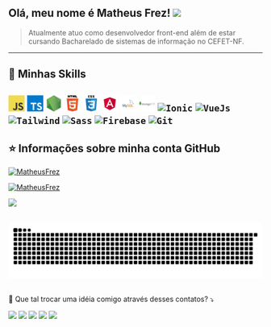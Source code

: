 <!-- De olho no meu código né danado? hahahah! -->

## Olá, meu nome é <strong>Matheus Frez!</strong> <img src="https://raw.githubusercontent.com/MartinHeinz/MartinHeinz/master/wave.gif" width="30px">

> Atualmente atuo como desenvolvedor front-end além de estar cursando Bacharelado de sistemas de informação no CEFET-NF.

----

## 🚀 Minhas Skills

<code><img height="32" src="https://raw.githubusercontent.com/github/explore/80688e429a7d4ef2fca1e82350fe8e3517d3494d/topics/javascript/javascript.png" alt="Javascript"/></code>
<code><img height="32" src="https://raw.githubusercontent.com/github/explore/80688e429a7d4ef2fca1e82350fe8e3517d3494d/topics/typescript/typescript.png" alt="Typescript"/></code>
<code><img height="32" src="https://raw.githubusercontent.com/github/explore/80688e429a7d4ef2fca1e82350fe8e3517d3494d/topics/nodejs/nodejs.png" alt="Nodejs"/></code>
<code><img height="32" src="https://raw.githubusercontent.com/github/explore/80688e429a7d4ef2fca1e82350fe8e3517d3494d/topics/html/html.png" alt="HTML5"/></code>
<code><img height="32" src="https://raw.githubusercontent.com/github/explore/80688e429a7d4ef2fca1e82350fe8e3517d3494d/topics/css/css.png" alt="CSS"/></code>
<code><img height="32" src="https://raw.githubusercontent.com/github/explore/80688e429a7d4ef2fca1e82350fe8e3517d3494d/topics/angular/angular.png" alt="Angular"/></code>
<code><img height="32" src="https://raw.githubusercontent.com/github/explore/80688e429a7d4ef2fca1e82350fe8e3517d3494d/topics/mysql/mysql.png" alt="MySQL"/></code>
<code><img height="32" src="https://raw.githubusercontent.com/github/explore/80688e429a7d4ef2fca1e82350fe8e3517d3494d/topics/mongodb/mongodb.png" alt="MongoDB"/></code>
<code><img height="32" src="https://ionicframework.com/img/meta/logo.png" alt="Ionic"/></code>
<code><img height="32" src="https://github.com/tomchen/stack-icons/blob/master/logos/vue.svg" alt="VueJs"/></code>
<code><img height="32" src="https://bourhaouta.gallerycdn.vsassets.io/extensions/bourhaouta/tailwindshades/0.0.5/1592520164095/Microsoft.VisualStudio.Services.Icons.Default" alt="Tailwind"/></code>
<code><img height="32" src="https://github.com/tomchen/stack-icons/blob/master/logos/sass.svg" alt="Sass"/></code>
<code><img height="32" src="https://www.gstatic.com/devrel-devsite/prod/v45f61267e22826169cf5d5f452882f7812c8cfb5f8b103a48c0d88727908b295/firebase/images/touchicon-180.png" alt="Firebase"/></code>
<code><img height="32" src="https://github.com/tomchen/stack-icons/blob/master/logos/git-icon.svg" alt="Git"/></code>
---

## ⭐ Informações sobre minha conta GitHub

[![MatheusFrez](https://github-readme-stats.vercel.app/api?username=MatheusFrez&theme=default)](https://github.com/MatheusFrez/)

[![MatheusFrez](https://github-readme-stats.vercel.app/api/top-langs/?username=MatheusFrez&hide=html&layout=compact&theme=default)](https://github.com/MatheusFrez/)

![](https://komarev.com/ghpvc/?username=MatheusFrez&color=blue&style=flat)

##
![Snake animation](https://github.com/MatheusFrez/MatheusFrez/blob/output/github-contribution-grid-snake.svg)
##

<p align="left">
  💌 Que tal trocar uma idéia comigo através desses contatos? ⤵️
</p>

<p align="left">
  <a href="mailto:matheusfrez.nf@gmail.com" alt="Gmail">
  <img src="https://img.shields.io/badge/-Gmail-FF0000?style=flat-square&labelColor=FF0000&logo=gmail&logoColor=white&link=matheusfrez.nf@gmail.com" /></a>

  <a href="https://www.linkedin.com/in/matheus-frez-62b3a0119" alt="Linkedin" target="_blank">
  <img src="https://img.shields.io/badge/-Linkedin-0e76a8?style=flat-square&logo=Linkedin&logoColor=white&link=https://www.linkedin.com/in/matheus-frez-62b3a0119" /></a>

  <a href="https://api.whatsapp.com/send?phone=5522998537291&text=Vamos%20trocar%20uma%20id%C3%A9ia" alt="WhatsApp" target="_blank">
  <img src="https://img.shields.io/badge/-WhatsApp-25d366?style=flat-square&labelColor=25d366&logo=whatsapp&logoColor=white&link=https://api.whatsapp.com/send?phone=5522998537291&text=Vamos%20trocar%20uma%20id%C3%A9ia"/></a>

  <a href="https://www.facebook.com/matheus.frez" alt="Facebook" target="_blank">
  <img src="https://img.shields.io/badge/-Facebook-3b5998?style=flat-square&labelColor=3b5998&logo=facebook&logoColor=white&link=https://www.facebook.com/matheus.frez"/></a>

  <a href="https://www.instagram.com/matheus_frez" alt="Instagram" target="_blank">
  <img src="https://img.shields.io/badge/-Instagram-DF0174?style=flat-square&labelColor=DF0174&logo=instagram&logoColor=white&link=https://www.instagram.com/matheus_frez"/></a>
</p> 


